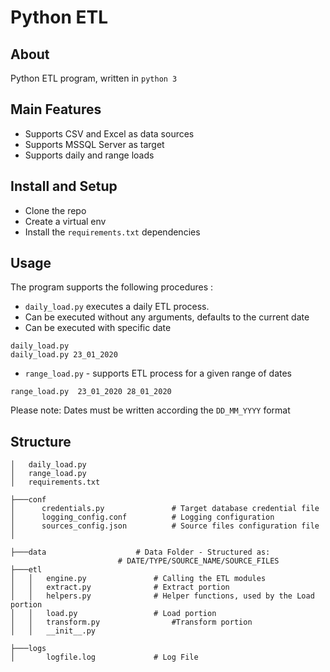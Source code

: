 # Python ETL 
## About
Python ETL program, written in `python 3`
## Main Features
- Supports CSV and Excel as data sources
- Supports MSSQL Server as target
- Supports daily and range loads

## Install and Setup
- Clone the repo
- Create a virtual env
- Install the `requirements.txt` dependencies

## Usage
The program supports the following procedures : 
- `daily_load.py` executes a daily ETL process. 
 - Can be executed without any arguments, defaults to the current date
 - Can be executed with specific date
 
 ```
 daily_load.py
 daily_load.py 23_01_2020
 ```
 
- `range_load.py` - supports ETL process for a given range of dates
 
 ```
 range_load.py  23_01_2020 28_01_2020
 ```
Please note: Dates must be written according the `DD_MM_YYYY` format 

## Structure 

```
│   daily_load.py
│   range_load.py
│   requirements.txt

├───conf
│      credentials.py				# Target database credential file 
│      logging_config.conf			# Logging configuration
│      sources_config.json			# Source files configuration file
│   

├───data					# Data Folder - Structured as:
						# DATE/TYPE/SOURCE_NAME/SOURCE_FILES
├───etl
│   │   engine.py				# Calling the ETL modules
│   │   extract.py				# Extract portion
│   │   helpers.py				# Helper functions, used by the Load portion
│   │   load.py					# Load portion
│   │   transform.py				#Transform portion
│   │   __init__.py

├───logs
│       logfile.log				# Log File

```

